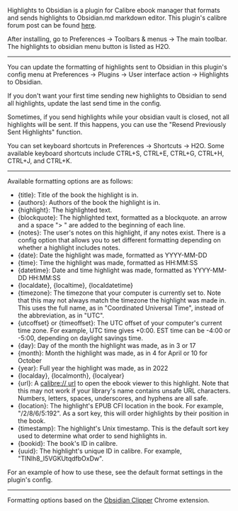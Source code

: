 Highlights to Obsidian is a plugin for Calibre ebook manager that formats and sends highlights to Obsidian.md markdown editor. This plugin's calibre forum post can be found [here](https://www.mobileread.com/forums/showthread.php?t=351283).

After installing, go to Preferences -> Toolbars & menus -> The main toolbar. The highlights to obsidian menu button is listed as H2O.

---

You can update the formatting of highlights sent to Obsidian in this plugin's config menu at Preferences -> Plugins -> User interface action -> Highlights to Obsidian.

If you don't want your first time sending new highlights to Obsidian to send all highlights, update the last send time in the config.

Sometimes, if you send highlights while your obsidian vault is closed, not all highlights will be sent. If this happens, you can use the "Resend Previously Sent Highlights" function.

You can set keyboard shortcuts in Preferences -> Shortcuts -> H2O. Some available keyboard shortcuts include CTRL+S, CTRL+E, CTRL+G, CTRL+H, CTRL+J, and CTRL+K.

---

Available formatting options are as follows:

- {title}: Title of the book the highlight is in.
- {authors}: Authors of the book the highlight is in.
- {highlight}: The highlighted text.
- {blockquote}: The highlighted text, formatted as a blockquote. an arrow and a space "> " are added to the beginning of each line.
- {notes}: The user's notes on this highlight, if any notes exist. There is a config option that allows you to set different formatting depending on whether a highlight includes notes.
- {date}: Date the highlight was made, formatted as YYYY-MM-DD
- {time}: Time the highlight was made, formatted as HH:MM:SS
- {datetime}: Date and time highlight was made, formatted as YYYY-MM-DD HH:MM:SS
- {localdate}, {localtime}, {localdatetime}
- {timezone}: The timezone that your computer is currently set to. Note that this may not always match the timezone the highlight was made in. This uses the full name, as in "Coordinated Universal Time", instead of the abbreviation, as in "UTC".
- {utcoffset} or {timeoffset}: The UTC offset of your computer's current time zone. For example, UTC time gives +0:00. EST time can be -4:00 or -5:00, depending on daylight savings time.
- {day}: Day of the month the highlight was made, as in 3 or 17
- {month}: Month the highlight was made, as in 4 for April or 10 for October
- {year}: Full year the highlight was made, as in 2022
- {localday}, {localmonth}, {localyear}
- {url}: A [calibre:// url](https://manual.calibre-ebook.com/url_scheme.html) to open the ebook viewer to this highlight. Note that this may not work if your library's name contains unsafe URL characters. Numbers, letters, spaces, underscores, and hyphens are all safe.
- {location}: The highlight's EPUB CFI location in the book. For example, "/2/8/6/5:192". As a sort key, this will order highlights by their position in the book.
- {timestamp}: The highlight's Unix timestamp. This is the default sort key used to determine what order to send highlights in.
- {bookid}: The book's ID in calibre. 
- {uuid}: The highlight's unique ID in calibre. For example, "TlNlh8_I5VGKUtqdfbOxDw".

For an example of how to use these, see the default format settings in the plugin's config.

---

Formatting options based on the [Obsidian Clipper](https://github.com/jplattel/obsidian-clipper) Chrome extension.
